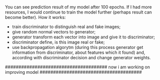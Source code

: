 You can see prediction result of my model after 100 epochs. If I had more resources, I would continue to train the model further (perhaps result can become better).
How it works: 
  - train discriminator to distinguish real and fake images;
  - give random normal vectors to generator;
  - generator transform each vector into image and give it to discriminator;
  - discriminator define, is this image real or fake;
  - use backpropagation algorytm (during this process generator get information from discriminator, about features which it found) and, according with discriminator decision and change generator weights.

###################################### now i am working on improving model ######################################
